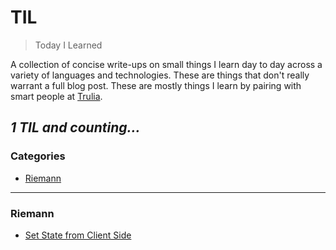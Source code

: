 # TIL

> Today I Learned

A collection of concise write-ups on small things I learn day to day across a
variety of languages and technologies. These are things that don't really
warrant a full blog post. These are mostly things I learn by pairing with
smart people at [Trulia](http://trulia.com/).

_1 TIL and counting..._
---

### Categories

* [Riemann](#riemann)

---

### Riemann

- [Set State from Client Side](riemann/set-state-from-client-side.md)
